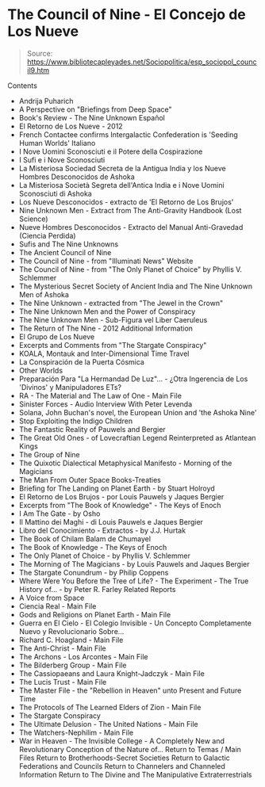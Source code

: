 # The Council of Nine - El Concejo de Los Nueve

> Source: https://www.bibliotecapleyades.net/Sociopolitica/esp_sociopol_council9.htm

Contents
- Andrija Puharich
- A Perspective on "Briefings from Deep Space"
- Book's Review - The Nine Unknown
Español
- El Retorno de Los Nueve - 2012
- French Contactee confirms Intergalactic Confederation is 'Seeding Human Worlds'
Italiano
- I Nove Uomini Sconosciuti e il Potere della Cospirazione
- I Sufi e i Nove Sconosciuti
- La Misteriosa Sociedad Secreta de la Antigua India y los Nueve Hombres Desconocidos de Ashoka
- La Misteriosa Società Segreta dell'Antica India e i Nove Uomini Sconosciuti di Ashoka
- Los Nueve Desconocidos - extracto de 'El Retorno de Los Brujos'
- Nine Unknown Men - Extract from The Anti-Gravity Handbook (Lost Science)
- Nueve Hombres Desconocidos - Extracto del Manual Anti-Gravedad (Ciencia Perdida)
- Sufis and The Nine Unknowns
- The Ancient Council of Nine
- The Council of Nine - from "Illuminati News" Website
- The Council of Nine - from "The Only Planet of Choice" by Phyllis V. Schlemmer
- The Mysterious Secret Society of Ancient India and The Nine Unknown Men of Ashoka
- The Nine Unknown - extracted from "The Jewel in the Crown"
- The Nine Unknown Men and the Power of Conspiracy
- The Nine Unknown Men - Sub-Figura vel Liber Caeruleus
- The Return of The Nine - 2012
Additional Information
- El Grupo de Los Nueve
- Excerpts and Comments from "The Stargate Conspiracy"
- KOALA, Montauk and Inter-Dimensional Time Travel
- La Conspiración de la Puerta Cósmica
- Other Worlds
- Preparación Para "La Hermandad De Luz"... - ¿Otra Ingerencia de Los 'Divinos' y Manipuladores ETs?
- RA - The Material and The Law of One - Main File
- Sinister Forces - Audio Interview With Peter Levenda
- Solana, John Buchan's novel, the European Union and 'the Ashoka Nine'
- Stop Exploiting the Indigo Children
- The Fantastic Reality of Pauwels and Bergier
- The Great Old Ones - of Lovecraftian Legend Reinterpreted as Atlantean Kings
- The Group of Nine
- The Quixotic Dialectical Metaphysical Manifesto - Morning of the Magicians
- The Man From Outer Space
Books-Treaties
- Briefing for The Landing on Planet Earth - by Stuart Holroyd
- El Retorno de Los Brujos - por Louis Pauwels y Jaques Bergier
- Excerpts from "The Book of Knowledge" - The Keys of Enoch
- I Am The Gate - by Osho
- Il Mattino dei Maghi - di Louis Pauwels e Jaques Bergier
- Libro del Conocimiento - Extractos - by J.J. Hurtak
- The Book of Chilam Balam de Chumayel
- The Book of Knowledge - The Keys of Enoch
- The Only Planet of Choice - by Phyllis V. Schlemmer
- The Morning of The Magicians - by Louis Pauwels and Jaques Bergier
- The Stargate Conundrum - by Philip Coppens
- Where Were You Before the Tree of Life? - The Experiment - The True History of... - by Peter R. Farley
Related Reports
- A Voice from Space
- Ciencia Real - Main File
- Gods and Religions on Planet Earth - Main File
- Guerra en El Cielo - El Colegio Invisible - Un Concepto Completamente Nuevo y Revolucionario Sobre...
- Richard C. Hoagland - Main File
- The Anti-Christ - Main File
- The Archons - Los Arcontes - Main File
- The Bilderberg Group - Main File
- The Cassiopaeans and Laura Knight-Jadczyk - Main File
- The Lucis Trust - Main File
- The Master File - the "Rebellion in Heaven" unto Present and Future Time
- The Protocols of The Learned Elders of Zion - Main File
- The Stargate Conspiracy
- The Ultimate Delusion - The United Nations - Main File
- The Watchers-Nephilim - Main File
- War in Heaven - The Invisible College - A Completely New and Revolutionary Conception of the Nature of...
Return to Temas / Main Files
Return to Brotherhoods-Secret Societies
Return to Galactic Federations and Councils
Return to Channelers and Channeled Information
Return to The Divine and The Manipulative Extraterrestrials
